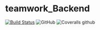 # teamwork_Backend
[![Build Status](https://travis-ci.org/otienodominic/teamwork_Backend.svg?branch=master)](https://travis-ci.org/otienodominic/teamwork_Backend)
![GitHub](https://img.shields.io/github/license/otienodominic/teamwork_backend)
![Coveralls github](https://img.shields.io/coveralls/github/otienodominic/teamwork_backend)